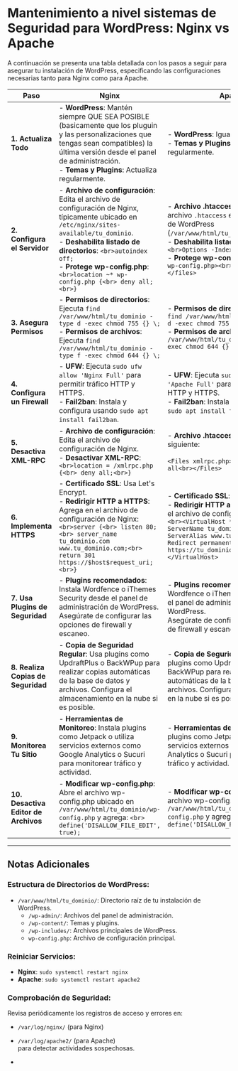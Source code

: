 # Mantenimiento a nivel sistemas de Seguridad para WordPress: Nginx vs Apache

A continuación se presenta una tabla detallada con los pasos a seguir para asegurar tu instalación de WordPress, especificando las configuraciones necesarias tanto para Nginx como para Apache.

| **Paso**                             | **Nginx**                                                                                                     | **Apache**                                                                                                    |
|--------------------------------------|----------------------------------------------------------------------------------------------------------------|----------------------------------------------------------------------------------------------------------------|
| **1. Actualiza Todo**                | - **WordPress**: Mantén siempre QUE SEA POSIBLE (basicamente que los pluguin y las personalizaciones que tengas sean compatibles) la última versión desde el panel de administración.<br>- **Temas y Plugins**: Actualiza regularmente. | - **WordPress**: Igual que en el anterior.<br>- **Temas y Plugins**: Actualiza regularmente. |
| **2. Configura el Servidor**         | - **Archivo de configuración**: Edita el archivo de configuración de Nginx, típicamente ubicado en `/etc/nginx/sites-available/tu_dominio`.<br>- **Deshabilita listado de directorios**: `<br>autoindex off;`<br>- **Protege wp-config.php**: `<br>location ~* wp-config.php {<br> deny all;<br>}` | - **Archivo .htaccess**: Crea o edita el archivo `.htaccess` en el directorio raíz de WordPress (`/var/www/html/tu_dominio/.htaccess`).<br>- **Deshabilita listado de directorios**: `<br>Options -Indexes`<br>- **Protege wp-config.php**: `<br><files wp-config.php><br> Deny from all<br></files>` |
| **3. Asegura Permisos**              | - **Permisos de directorios**: Ejecuta `find /var/www/html/tu_dominio -type d -exec chmod 755 {} \;`<br>- **Permisos de archivos**: Ejecuta `find /var/www/html/tu_dominio -type f -exec chmod 644 {} \;` | - **Permisos de directorios**: Ejecuta `find /var/www/html/tu_dominio -type d -exec chmod 755 {} \;`<br>- **Permisos de archivos**: Ejecuta `find /var/www/html/tu_dominio -type f -exec chmod 644 {} \;` |
| **4. Configura un Firewall**         | - **UFW**: Ejecuta `sudo ufw allow 'Nginx Full'` para permitir tráfico HTTP y HTTPS.<br>- **Fail2ban**: Instala y configura usando `sudo apt install fail2ban`. | - **UFW**: Ejecuta `sudo ufw allow 'Apache Full'` para permitir tráfico HTTP y HTTPS.<br>- **Fail2ban**: Instala y configura usando `sudo apt install fail2ban`. |
| **5. Desactiva XML-RPC**             | - **Archivo de configuración**: Edita el archivo de configuración de Nginx.<br>- **Desactivar XML-RPC**: `<br>location = /xmlrpc.php {<br> deny all;<br>}` | - **Archivo .htaccess**: Agrega lo siguiente:<br><br>`<Files xmlrpc.php><br> Deny from all<br></Files>` |
| **6. Implementa HTTPS**              | - **Certificado SSL**: Usa Let's Encrypt.<br>- **Redirigir HTTP a HTTPS**: Agrega en el archivo de configuración de Nginx: `<br>server {<br> listen 80;<br> server_name tu_dominio.com www.tu_dominio.com;<br> return 301 https://$host$request_uri;<br>}` | - **Certificado SSL**: Usa Let's Encrypt.<br>- **Redirigir HTTP a HTTPS**: Agrega en el archivo de configuración de Apache: `<br><VirtualHost *:80><br> ServerName tu_dominio.com<br> ServerAlias www.tu_dominio.com<br> Redirect permanent / https://tu_dominio.com/<br></VirtualHost>` |
| **7. Usa Plugins de Seguridad**      | - **Plugins recomendados**: Instala Wordfence o iThemes Security desde el panel de administración de WordPress.<br> Asegúrate de configurar las opciones de firewall y escaneo. | - **Plugins recomendados**: Instala Wordfence o iThemes Security desde el panel de administración de WordPress.<br> Asegúrate de configurar las opciones de firewall y escaneo. |
| **8. Realiza Copias de Seguridad**   | - **Copia de Seguridad Regular**: Usa plugins como UpdraftPlus o BackWPup para realizar copias automáticas de la base de datos y archivos. Configura el almacenamiento en la nube si es posible. | - **Copia de Seguridad Regular**: Usa plugins como UpdraftPlus o BackWPup para realizar copias automáticas de la base de datos y archivos. Configura el almacenamiento en la nube si es posible. |
| **9. Monitorea Tu Sitio**            | - **Herramientas de Monitoreo**: Instala plugins como Jetpack o utiliza servicios externos como Google Analytics o Sucuri para monitorear tráfico y actividad. | - **Herramientas de Monitoreo**: Instala plugins como Jetpack o utiliza servicios externos como Google Analytics o Sucuri para monitorear tráfico y actividad. |
| **10. Desactiva Editor de Archivos** | - **Modificar wp-config.php**: Abre el archivo wp-config.php ubicado en `/var/www/html/tu_dominio/wp-config.php` y agrega: `<br> define('DISALLOW_FILE_EDIT', true);` | - **Modificar wp-config.php**: Abre el archivo wp-config.php ubicado en `/var/www/html/tu_dominio/wp-config.php` y agrega: `<br> define('DISALLOW_FILE_EDIT', true);` |

---

## Notas Adicionales

### Estructura de Directorios de WordPress:

- `/var/www/html/tu_dominio/`: Directorio raíz de tu instalación de WordPress.
  - `/wp-admin/`: Archivos del panel de administración.
  - `/wp-content/`: Temas y plugins.
  - `/wp-includes/`: Archivos principales de WordPress.
  - `wp-config.php`: Archivo de configuración principal.

### Reiniciar Servicios:

- **Nginx**: `sudo systemctl restart nginx`
- **Apache**: `sudo systemctl restart apache2`

### Comprobación de Seguridad:

Revisa periódicamente los registros de acceso y errores en:
- `/var/log/nginx/` (para Nginx)
- `/var/log/apache2/` (para Apache)  
para detectar actividades sospechosas.

-

